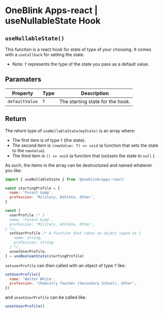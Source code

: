 # OneBlink Apps-react | useNullableState Hook

## `useNullableState()`

This function is a react hook for state of type of your choosing. It comes with a `useCallback` for setting the state.

- Note: `T` represents the type of the state you pass as a default value.

## Paramaters

| Property       | Type | Description                      |
| -------------- | ---- | -------------------------------- |
| `defaultValue` | `T`  | The starting state for the hook. |

## Return

The return type of `useNullableState(myState)` is an array where:

- The first item is of type `T` (the state).
- The second item is `(newValue: T) => void` (a function that sets the state to the `newValue`).
- The third item is `() => void` (a function that (un)sets the state to `null` ).

As such, the items in the array can be destructured and named whatever you like:

```js
import { useNullableState } from '@oneblink/apps-react'

const startingProfile = {
  name: 'Forest Gump',
  profession: 'Military, Athlete, Other',
}

const [
  userProfile /* {
  name: 'Forest Gump',
  profession: 'Military, Athlete, Other',
} */,
  setUserProfile /* A function that takes an object typed as {
    name: string,
    profession: string
  } */,
  unsetUserProfile,
] = useBooleanState(startingProfile)
```

`setuserProfile` can then called with an object of type `T` like:

```js
setUserProfile({
  name: 'Walter White',
  profession: 'Chemistry Teacher (Secondary School), Other',
})
```

and `unsetUserProfile` can be called like:

```js
unsetUserProfile()
```
